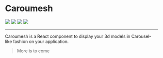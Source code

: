 # Caroumesh

![](https://img.shields.io/npm/v/caroumesh)
![](https://img.shields.io/npm/dt/caroumesh)
![](https://img.shields.io/github/workflow/status/adonis-stavridis/caroumesh/CI)
![](https://img.shields.io/github/issues/adonis-stavridis/caroumesh)

---

Caroumesh is a React component to display your 3d models in Carousel-like
fashion on your application.

> More is to come
